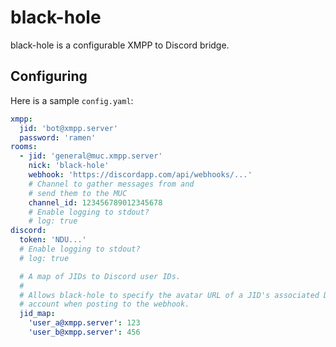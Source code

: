 # black-hole

black-hole is a configurable XMPP to Discord bridge.

## Configuring

Here is a sample `config.yaml`:

```yaml
xmpp:
  jid: 'bot@xmpp.server'
  password: 'ramen'
rooms:
  - jid: 'general@muc.xmpp.server'
    nick: 'black-hole'
    webhook: 'https://discordapp.com/api/webhooks/...'
    # Channel to gather messages from and
    # send them to the MUC
    channel_id: 123456789012345678
    # Enable logging to stdout?
    # log: true
discord:
  token: 'NDU...'
  # Enable logging to stdout?
  # log: true

  # A map of JIDs to Discord user IDs.
  #
  # Allows black-hole to specify the avatar URL of a JID's associated Discord
  # account when posting to the webhook.
  jid_map:
    'user_a@xmpp.server': 123
    'user_b@xmpp.server': 456
```
